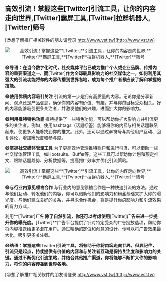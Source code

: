 ## **高效引流！掌握这些**[Twitter]**引流工具，让你的内容走向世界,**[Twitter]**霸屏工具,**[Twitter]**拉群机器人,**[Twitter]**筛号**

[😍想了解推广相关软件的朋友请登录 http://www.vst.tw](http://www.vst.tw)

 <center><img src="https://vst.tw/MP4/tuiguang/png/3.png" alt="高效引流！掌握这些**[Twitter]**引流工具，让你的内容走向世界,**[Twitter]**霸屏工具,**[Twitter]**拉群机器人,**[Twitter]**筛号"></center>

**😄导语：在当今数字化时代，社交媒体平台已成为推广个人或企业品牌、传播内容的重要渠道之一。而**[Twitter]**作为全球最具影响力的社交媒体之一，如何利用其强大的引流功能将你的内容传播到世界各地，成为每个推广者都应该了解和掌握的技能。**

**😄使用优质内容吸引关注**
引流的第一步是拥有高质量的内容。无论你是分享新闻、观点还是产品信息，确保你的内容有价值、有趣，并与你的目标受众相关。好的内容能够吸引更多关注者，并激发他们的兴趣，进而扩大你的影响力。

**😄利用推特特色功能**
推特提供了一些特色功能，可以帮助你扩大影响力并引流更多的关注者。例如，使用hashtags（话题标签）能够将你的内容与相关话题联系起来，使更多人能够找到你的推文。此外，还可以通过@符号与其他用户互动、回复评论，增加曝光度和参与度。

**😄掌握社交媒体管理工具**
为了更高效地管理推特账户和进行引流，可以借助一些社交媒体管理工具，如Hootsuite、Buffer等。这些工具可以帮助你计划和预定推文、跟踪话题趋势、分析数据等，提高推广效率并优化引流策略。

 <center><img src="https://vst.tw/MP4/tuiguang/png/7.png" alt="高效引流！掌握这些**[Twitter]**引流工具，让你的内容走向世界,**[Twitter]**霸屏工具,**[Twitter]**拉群机器人,**[Twitter]**筛号"></center>

**😄与行业内意见领袖合作**
与行业内的意见领袖合作是一种快速引流的方法。通过与他们互动、转发他们的内容，你可以借助他们的影响力和粉丝基础来扩大你的曝光度。与他们建立良好的关系，并寻求合作机会，将是提升你的影响力和引流效果的有力方式。

利用**[Twitter]**广告
除了自然引流，你还可以考虑使用**[Twitter]**广告来进一步提升你的曝光度。**[Twitter]**广告平台提供了针对特定受众的广告投放选项，帮助你将内容推送给更多潜在用户。通过精确的定位和创意的设计，你可以将广告效果最大化，吸引更多关注者。

**😄结语：掌握这些**[Twitter]**引流工具，将有助于你将内容走向世界。但要记住，引流只是起点，持续提供有价值的内容和与关注者互动是保持关注度和影响力的关键。通过不断优化引流策略，并结合其他推广渠道，你将能够不断扩大你的影响力，将你的内容传播到世界各地。**

[😍想了解推广相关软件的朋友请登录 http://www.vst.tw](http://www.vst.tw)



